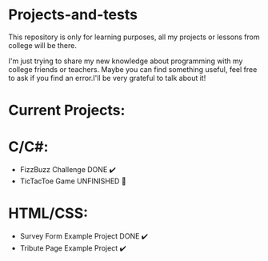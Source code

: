 # Projects-and-tests
This repository is only for learning purposes, all my projects or lessons from college will be there.

I'm just trying to share my new knowledge about programming  with my college friends or teachers.
Maybe you can find something useful,  feel free to ask if you find an error.I'll be very grateful to talk about it!


# Current Projects:
      
  # C/C#:
              
   - FizzBuzz Challenge  DONE :heavy_check_mark:
   - TicTacToe Game  UNFINISHED :large_orange_diamond:
        
  # HTML/CSS:
              
   - Survey Form Example Project  DONE :heavy_check_mark:
   - Tribute Page Example Project :heavy_check_mark:      
      
